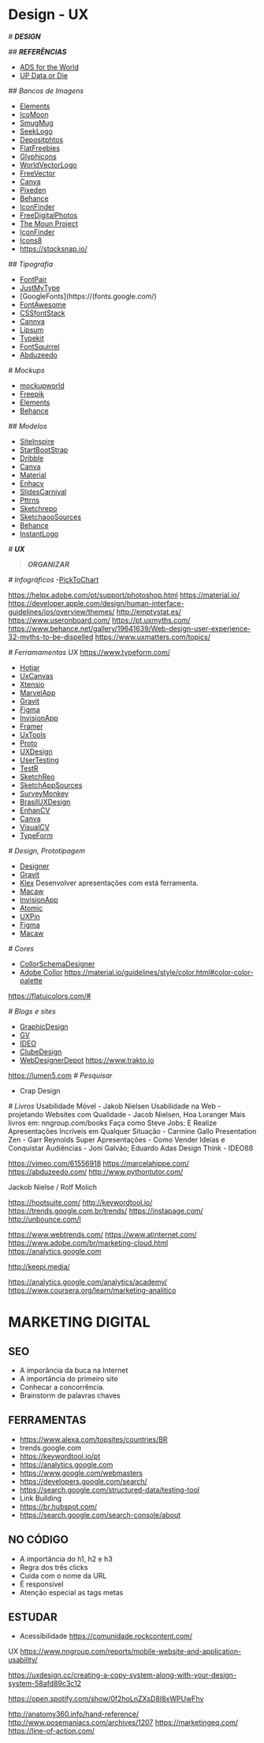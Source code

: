 # Design - UX

*# **DESIGN***

*## **REFERÊNCIAS***

- [ADS for the World](_https://www.adsoftheworld.com_)
- [UP Data or Die](_https://www.updateordie.com/_)

*## Bancos de Imagens*

* [Elements](_https://elements.envato.com_)
* [IcoMoon](_https://icomoon.io/_)
* [SmugMug](_https://www.smugmug.com_)
* [SeekLogo](_https://seeklogo.com/_)
* [Depositphtos](_http://br.depositphotos.com/_)
* [FlatFreebies](_http://flatfreebies.com/_)
* [Glyphicons](_http://glyphicons.com/_)
* [WorldVectorLogo](_https://worldvectorlogo.com/_)
* [FreeVector](_https://www.freevector.com/_)
* [Canva](_https://www.canva.com/_)
* [Pixeden](_https://www.pixeden.com/_)
* [Behance](_https://www.behance.net/_)
* [IconFinder](_https://www.iconfinder.com/_)
* [FreeDigitalPhotos](_http://www.freedigitalphotos.net_)
* [The Moun Project](_http://themounproject.com_)
* [IconFinder](_https://www.iconfinder.com/_)
* [Icons8](_https://icons8.com.br/_)
* https://stocksnap.io/

*## Tipografia*

* [FontPair](_http://fontpair.co/_)
* [JustMyType](_https://justmytype.co_) 
* [GoogleFonts](https://(fonts.google.com/)
* [FontAwesome](_http://fontawesome.io/_)
* [CSSfontStack](_http://www.cssfontstack.com/_)
* [Cannva](_https://www.canva.com/font-combinations/_)
* [Lipsum](_http://pt.lipsum.com/_)
* [Typekit](_https://typekit.com/_)
* [FontSquirrel](_https://www.fontsquirrel.com/_)
* [Abduzeedo](_http://abduzeedo.com/_)

*# Mockups*
* [mockupworld](_https://www.mockupworld.co/_)
* [Freepik](_http://www.freepik.com/_)
* [Elements](_https://elements.envato.com/_)
* [Behance](_https://www.behance.net/_)

*## Modelos*

* [SiteInspire](_https://www.siteinspire.com/_)
* [StartBootStrap](_https://startbootstrap.com/_)
* [Dribble](_https://dribbble.com/_)
* [Canva](_https://www.canva.com_)
* [Material](_https://material.io/_)
* [Enhacv](_https://enhacv.com_)
* [SlidesCarnival](_http://www.slidescarnival.com/_)
* [Pttrns](_https://pttrns.com/_)
* [Sketchrepo](_https://sketchrepo.com/_)
* [SketchaooSources](_https://www.sketchappsources.com/_)
* [Behance](_https://www.behance.net_)
* [InstantLogo](_http://instantlogosearch.com/_)


*# **UX***

> ***ORGANIZAR***

*# Infográficos*
-[PickToChart](_https://piktochart.com/_)


https://helpx.adobe.com/pt/support/photoshop.html
https://material.io/
https://developer.apple.com/design/human-interface-guidelines/ios/overview/themes/
http://emptystat.es/
https://www.useronboard.com/
https://pt.uxmyths.com/
https://www.behance.net/gallery/19641639/Web-design-user-experience-32-myths-to-be-dispelled
https://www.uxmatters.com/topics/

*# Ferramamentas UX*
https://www.typeform.com/
* [Hotjar](_https://www.hotjar.com_)
* [UxCanvas](_http://uxcanvas.com/_)
* [Xtensio](_https://app.xtensio.com_)
* [MarvelApp](_https://marvelapp.com/_)
* [Gravit](_https://gravit.io/_)
* [Figma](_https://www.figma.com/_)
* [InvisionApp](_https://www.invisionapp.com/_)
* [Framer](_https://framer.com_)
* [UxTools](_https://uxtools.co_)
* [Proto](_https://proto.io_)
* [UXDesign](_https://uxdesign.cc_)
* [UserTesting](_https://www.usertesting.com/_)
* [TestR](_http://testr.com.br/_)
* [SketchReo](_https://sketchrepo.com/_)
* [SketchAppSources](_https://www.sketchappsources.com/_)
* [SurveyMonkey](_https://pt.surveymonkey.com/_)
* [BrasilUXDesign](_https://brasil.uxdesign.cc/_)
* [EnhanCV](_https://enhancv.com/examples.html_)
* [Canva](_https://www.canva.com/create/resumes/_)
* [VisualCV](_https://www.visualcv.com/_)
* [TypeForm](_https://www.typeform.com/_)

*# Design, Prototipagem*
* [Designer](_https://www.designer.io_)
* [Gravit](_https://gravit.io/_)
* [Klex](_https://klex.io_)  Desenvolver apresentações com está ferramenta.
* [Macaw](_http://macaw.co/_)
* [InvisionApp](_https://www.invisionapp.com/_)
* [Atomic](_https://atomic.io/_)
* [UXPin](_https://www.uxpin.com/_)
* [Figma](_https://www.figma.com/_)
* [Macaw](_http://macaw.co/_)

*# Cores*
* [CollorSchemaDesigner](_http://colorschemedesigner.com/csd-3.5/_)
* [Adobe Collor](_https://color.adobe.com_)
https://material.io/guidelines/style/color.html#color-color-palette

https://flatuicolors.com/#

*# Blogs e sites*
* [GraphicDesign](_http://graphicdesignjunction.com_)
* [GV](_http://www.gv.com/_)
* [IDEO](_https://www.ideo.com/_)
* [ClubeDesign](_https://clube.design/_)
* [WebDesignerDepot](_https://www.webdesignerdepot.com/_)
https://www.trakto.io

https://lumen5.com
*# Pesquisar*
* Crap Design 

*# Livros*
Usabilidade Móvel - Jakob Nielsen 
Usabilidade na Web - projetando Websites com Qualidade - Jacob Nielsen, Hoa Loranger 
Mais livros em: nngroup.com/books 
Faça como Steve Jobs: E Realize Apresentações Incríveis em Qualquer Situação - Carmine Gallo 
Presentation Zen - Garr Reynolds 
Super Apresentações - Como Vender Ideias e Conquistar Audiências - Joni Galvão; Eduardo Adas 
Design Think - IDEOßß

https://vimeo.com/61556918
https://marcelahippe.com/
https://abduzeedo.com/
http://www.pythontutor.com/

Jackob Nielse / Rolf Molich



https://hootsuite.com/
http://keywordtool.io/ 
https://trends.google.com.br/trends/ 
https://instapage.com/ 
http://unbounce.com/l 

https://www.webtrends.com/
https://www.atinternet.com/
https://www.adobe.com/br/marketing-cloud.html
https://analytics.google.com

http://keepi.media/

https://analytics.google.com/analytics/academy/
https://www.coursera.org/learn/marketing-analitico

# MARKETING DIGITAL

## SEO

 - A imporância da buca na Internet
 - A importância do primeiro site
 - Conhecar a concorrência.
 - Brainstorm de palavras chaves

## FERRAMENTAS

 - https://www.alexa.com/topsites/countries/BR
 - trends.google.com
 - https://keywordtool.io/pt
 - https://analytics.google.com
 - https://www.google.com/webmasters
 - https://developers.google.com/search/
 - https://search.google.com/structured-data/testing-tool
 - Link Building
 - https://br.hubspot.com/
 - https://search.google.com/search-console/about


## NO CÓDIGO

 - A importância do h1, h2 e h3
 - Regra dos três clicks
 - Cuida com o nome da URL
 - É responsível
 - Atenção especial as tags metas

## ESTUDAR

 - Acessibilidade
https://comunidade.rockcontent.com/

UX
https://www.nngroup.com/reports/mobile-website-and-application-usability/

https://uxdesign.cc/creating-a-copy-system-along-with-your-design-system-58afd89c3c12

https://open.spotify.com/show/0f2hoLnZXsD8I8xWPUwFhv

http://anatomy360.info/hand-reference/
http://www.posemaniacs.com/archives/1207
https://marketingeq.com/
https://line-of-action.com/

